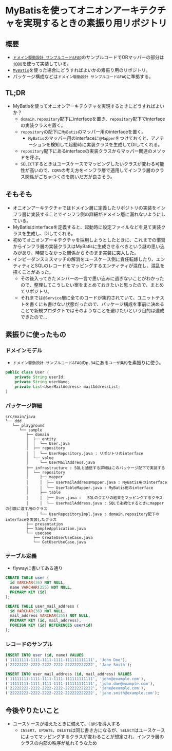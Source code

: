 # MyBatisを使ってオニオンアーキテクチャを実現するときの素振り用リポジトリ
## 概要
- [`ドメイン駆動設計 サンプルコード&FAQ`](https://booth.pm/ja/items/3363104)のサンプルコードでORマッパーの部分は[`jOOQ`](https://www.jooq.org/)を使って実装している。
- [`MyBatis`](https://blog.mybatis.org/)を使った場合にどうすればよいかの素振り用のリポジトリ。
- パッケージ構成などは`ドメイン駆動設計 サンプルコード&FAQ`に準拠する。

## TL;DR
- MyBatisを使ってオニオンアーキテクチャを実現するときにどうすればよいか？
  - `domain.repository`配下にinterfaceを置き、`repository`配下でinterfaceの実装クラスを置く。
  - `repository`の配下に`MyBatis`のマッパー用のinterfaceを置く。
    - `MyBatis`のマッパー用のinterfaceに`@Mapper`をつけておくと、アノテーションを検知して起動時に実装クラスを生成してDIしてくれる。
  - `repository`配下にあるinterfaceの実装クラスからマッパー関連のメソッドを呼ぶ。
  - `SELECT`するときはユースケースでマッピングしたいクラスが変わる可能性が高いので、`CQRS`の考え方をインフラ層で適用してインフラ層のクラス関係がごちゃつくのを防いだ方が良さそう。

## そもそも
- オニオンアーキテクチャではドメイン層に定義したリポジトリの実装をインフラ層に実装することでインフラ側の詳細がドメイン層に漏れないようにしている。
- MyBatisはinterfaceを定義すると、起動時に設定ファイルなどを見て実装クラスを生成し、DIしてくれる。
- 初めてオニオンアーキテクチャを採用しようとしたときに、これまでの慣習からインフラ層の実装クラスはMyBatisに生成させるべきという謎の思い込みがあり、時間もなかった関係からそのまま実装に突入した。
- インピーダンスミスマッチの解消をユースケース側に責任転嫁したり、エンティティとSQLのレコードをマッピングするエンティティが混在し、混乱を招くことがあった。
  - その後入ってきたメンバーの一言で思い込みに過ぎないことがわかったので、整理してこうしたい案をまとめておきたいと思ったので、まとめてリポジトリ。
  - それまでは`@Service`層に全てのコードが集約されていて、ユニットテストを書くにも書けない状態だったので、パッケージ構成を事前に決めることで新規プロダクトではそのようなことを避けたいという目的は達成できたので...

## 素振りに使ったもの
### ドメインモデル
- `ドメイン駆動設計 サンプルコード&FAQ`の`p.34`にある`ユーザ集約`を素振りに使う。

```java
public class User {
    private String userId;
    private String userName;
    private List<UserMailAddress> mailAddressList;
}
```

### パッケージ詳細

```
src/main/java
└── ddd
   └── playground
      └── sample
         ├── domain
         │  ├── entity
         │  │  └── User.java
         │  ├── repository
         │  │  └── UserRepository.java : リポジトリのinterface
         │  └── value
         │     └── UserMailAddress.java
         ├── infrastructure : SQLと通信する詳細はこのパッケージ配下で実装する
         │  └── repository
         │     ├── mapper
         │     │  ├── UserMailAddressMapper.java : MyBatis用のinterface
         │     │  └── UserTableMapper.java : MyBatis用のinterface
         │     ├── table
         │     │  ├── User.java : 　SQLのクエリの結果をマッピングするクラス
         │     │  └── UserMailAddress.java : SQLで永続化するときにmapperの引数に渡す用のクラス
         │     └── UserRepositoryImpl.java : domain.repository配下のinterfaceを実装したクラス
         ├── presentation
         ├── SampleApplication.java
         └── usecase
            ├── CreateUserUseCase.java
            └── GetUserUseCase.java
```

### テーブル定義
- flywayに書いてある通り

```sql
CREATE TABLE user (
  id VARCHAR(36) NOT NULL,
  name VARCHAR(255) NOT NULL,
  PRIMARY KEY (id)
);

CREATE TABLE user_mail_address (
  id VARCHAR(36) NOT NULL,
  mail_address VARCHAR(255) NOT NULL,
  PRIMARY KEY (id, mail_address),
  FOREIGN KEY (id) REFERENCES user(id)
);
```

### レコードのサンプル

```sql
INSERT INTO user (id, name) VALUES
('11111111-1111-1111-1111-111111111111', 'John Doe'),
('22222222-2222-2222-2222-222222222222', 'Jane Smith');

INSERT INTO user_mail_address (id, mail_address) VALUES
('11111111-1111-1111-1111-111111111111', 'john@example.com'),
('11111111-1111-1111-1111-111111111111', 'john.doe@example.com'),
('22222222-2222-2222-2222-222222222222', 'jane@example.com'),
('22222222-2222-2222-2222-222222222222', 'jane.smith@example.com');
```

## 今後やりたいこと
- ユースケースが増えたときに備えて、`CQRS`を導入する
  - `INSERT`、`UPDATE`、`DELETE`は同じ書き方になるが、`SELECT`はユースケースによってマッピングするクラスが変わることが想定され、インフラ層のクラスの内部の秩序が乱れそうなため
